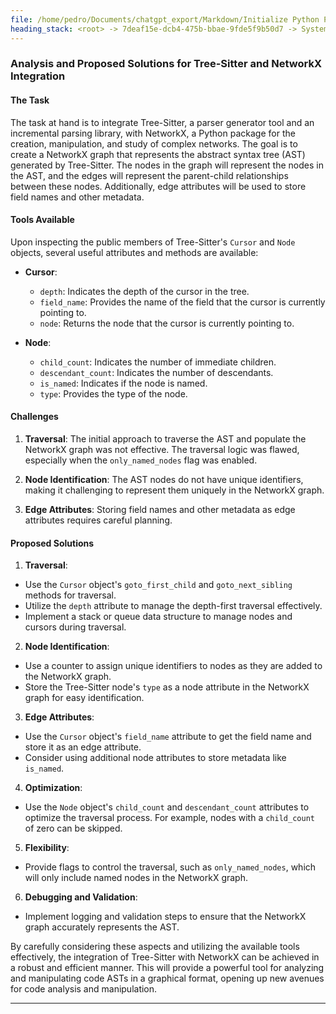 ```yaml
---
file: /home/pedro/Documents/chatgpt_export/Markdown/Initialize Python Parser & Language.md
heading_stack: <root> -> 7deaf15e-dcb4-475b-bbae-9fde5f9b50d7 -> System -> 5a6cae08-3bad-4a1b-92fc-266c59c03560 -> System -> aaa2ddfa-521c-405d-b9e3-227ffc2bcaac -> User -> 6d8915d9-494c-4acc-8597-98c9519f6c8f -> Assistant -> 4aca064a-e9f9-44da-95a8-6f7790f3618d -> Tool -> 07a91a45-2df0-4247-a7c5-eed4c1d80d2b -> Assistant -> a2864381-72df-4235-b645-de3388a504fd -> Assistant -> 5241b676-ecc5-41db-bbd9-f39e12b4d5a1 -> Tool -> b69e85ff-b1d6-4f22-bd95-b04a7e6ce8ee -> Assistant -> 1ebaf51c-ef90-4949-b253-25e3ee987df6 -> Tool -> 381527fc-babd-4be9-969a-d2ebed211701 -> Assistant -> f601a97e-f099-45d4-be5f-598badf44a95 -> Assistant -> 83fd203e-51af-4b0c-81a1-92af3cbedb35 -> Tool -> Initialize the Python parser -> Initialize the Python language -> 84085495-982f-479e-8504-be9132565200 -> Assistant -> 112ef432-f042-4644-8473-d144a0323889 -> Tool -> Initialize the Python parser -> Initialize the Python language -> 22effdc1-4c81-4317-91f1-b4bd610aa167 -> Assistant -> aaa2384a-7544-4fc6-8884-faf486622cf7 -> User -> 15e08f20-977e-499c-bfea-715ce1340cc0 -> Assistant -> fa9b0b83-b196-476f-b7ab-5bf63b9791f9 -> Tool -> f1156b46-ce25-4151-91fa-5a8141140ed2 -> Assistant -> f91742da-795a-4e45-9cf6-bf02109c0188 -> Tool -> 22676854-cd22-4df5-8f29-984c26bf0c71 -> Assistant -> aaa2fdf0-aa28-4ae5-a22c-078f41d33d1a -> User -> 7db55174-8c04-4801-b8e1-84002b6ddfaa -> Assistant -> a61ef022-1744-476d-8329-9c9411e7a815 -> Tool -> Sample Python code to parse -> Parse the sample code -> Populate the graph from the parsed tree -> c1d5451e-6317-4afb-9720-e520d2a9785f -> Assistant -> abd939df-a4e5-4f2c-8d25-4b8e518e0494 -> Assistant -> d5796adb-2f66-48ac-87fa-bf75a1fa6415 -> Tool -> 343afa4e-97b7-4599-aa28-b764b928c7bb -> Assistant -> 383a9c3f-84ae-40df-b706-ce1ed2b74f84 -> Tool -> Re-parse the sample code and populate the graph -> 52d6e2ff-fbba-4e67-93d8-524334d91be1 -> Assistant -> aaa2222b-d232-438a-8c33-48021ee3a285 -> User -> 958210e5-c4a5-4605-a17b-a35dda0f5242 -> Assistant -> 288e3d89-0794-4dde-9bf7-895df8e17bbe -> Tool -> Create a PyGraphviz graph from the NetworkX graph -> Render the graph to a file (e.g., in PNG format) -> Display the graph -> f516208e-bae4-4871-9d3e-b6ad4762dc49 -> Assistant -> aaa2732e-5e79-4dc2-9613-99c043e3c706 -> User -> 99421392-1bb4-4186-9d14-4488e0c305eb -> Assistant -> 470d49c7-878e-4cef-90f8-640678daa2dc -> Tool -> 313b6c7f-56c6-42a8-97d6-0db079584b95 -> Assistant -> aaa2a360-11d9-433e-94fe-69101b893874 -> User -> 7af70387-4a4b-49b7-b4bc-3fade32bdb17 -> Assistant -> b940bc76-156b-42e4-9f5f-da8967dc758c -> Tool -> Draw the graph using NetworkX and Matplotlib -> 3feea083-a66e-46bc-a6d4-2b9be856b985 -> Assistant -> aaa2d47b-0096-400f-8df1-aa18edafe17f -> User -> e82f0842-2f3d-4ea7-88a3-ba5662dc4e62 -> Assistant -> 2853c69e-8213-4bc4-97a2-90f350a0d238 -> Tool -> Check the number of nodes and edges in the graph -> b028bb45-f20b-4064-b5af-83514af7a71d -> Assistant -> 26fefdce-9798-4768-b5ce-88c6b86d5d07 -> Assistant -> 1f782304-2ad4-4025-99f5-b8427889fdf0 -> Tool -> Debugging the populate_graph_from_tree function -> Re-parse the sample code and debug the graph population -> 60c50ef1-46c4-4681-a922-7b389db5a669 -> Assistant -> ecbae99b-9859-4115-bdcc-f9f2bc96f3fa -> Assistant -> d4a73855-6642-477f-a11c-688796fb0290 -> Tool -> Modify the function to generate unique node IDs -> Re-parse the sample code and populate the graph -> 34a197b9-c4df-44d6-9f20-aa6ada06e183 -> Assistant -> bf18c817-f518-4e95-8da7-66681f3dfa50 -> Tool -> Check the number of nodes and edges in the graph again -> 1daaa1b9-00a7-4386-a15e-10bbdee43568 -> Assistant -> e8c16dc8-7b90-4892-b2bd-cf11f563a696 -> Assistant -> b813f712-67b6-4da9-824a-5e99d8640154 -> Tool -> Draw the graph using NetworkX and Matplotlib -> 32090443-d81c-40be-a3ac-2f41ed9ac5d4 -> Assistant -> aaa27605-2e13-4ad6-9dc4-b3cb0fff11c8 -> User -> 494e83b7-8dbe-42ee-b9f9-dd8328b2aa10 -> Assistant -> cb37e09d-545f-4333-a6ce-8f2c8b62e676 -> Tool -> Inspecting the attributes and methods available for cursor and nodes -> 5ffe5a9c-55d8-4989-b2de-94974ed1caf1 -> Assistant -> 965d3761-b03a-43c8-876f-e46f52d8d427 -> Assistant -> ef8a3f5c-d2d8-47df-9cc2-777187997889 -> Tool -> Modify the function to use a copied cursor for each recursive call -> Re-parse the sample code and populate the graph -> 25997909-850f-4cde-9aae-0ff2c731c7fe -> Assistant -> e0beb7e1-dbde-452b-a946-d831fc980991 -> Assistant -> aaa259af-0407-4c7e-ba97-a9fcf9bbc5f7 -> User -> 8bb6b820-07ec-4ea3-8ac6-54c35e6d900f -> Assistant -> 37f77af6-3da7-4f28-a915-cfaf46b63719 -> Tool -> Update tree_sitter package -> 86df49ae-46de-4520-9f67-c7416e2e4428 -> Assistant -> 81434930-7e75-4a65-a8fb-38abb0f9f918 -> Tool -> Try accessing 'current_field_name' in isolation -> e90524bf-580b-445a-8907-6eab6f2d5a06 -> Assistant -> aaa22480-1a6e-41f3-9699-e74384ade26c -> User -> 5164e52e-5a73-44e9-96aa-b8386111fd65 -> Assistant -> f4428362-f192-41ee-ba94-a61593803e72 -> Tool -> Modify the function to use an alternative approach for field names -> Re-parse the sample code and populate the graph -> df47f647-6f5e-4a87-9a78-66607994dd1e -> Assistant -> ca9a5196-4185-47d8-8248-9951a69150b8 -> Tool -> Check the number of nodes and edges in the graph again -> c0e34897-31f8-4b9b-ae45-de1fa18a72a3 -> Assistant -> aaa21621-394d-4caf-ba1e-9cbf12e02fa4 -> User -> 6dd564f6-f1d1-4f6f-a9d0-58215604a7f5 -> Assistant -> ae1ca26b-d138-4cc4-b4c8-7f53deda38ff -> Tool -> Draw the graph using NetworkX and Matplotlib -> 7d5e8afe-b146-4ca8-96b3-0ae15218bbc1 -> Assistant -> aaa22163-0aac-4faf-a5d2-9d070e60b316 -> User -> bc873aa8-acf7-432c-a7a4-db208ad58beb -> Assistant -> aaa25bfa-c51e-4981-bd1b-1d00d7d7351a -> User -> 73062328-bedd-4b80-9089-93fcb1a5b05f -> Assistant -> fe7be423-4d19-48bf-82b5-65467efb1419 -> Tool -> Modify the function to add a boolean flag for filling the graph from all nodes or only named nodes -> Re-parse the sample code and populate the graph -> 353a422e-24f3-4f0c-a1f6-f684c86e3e02 -> Assistant -> 8e3c9321-6226-435e-980e-7f7b2955193b -> Assistant -> 4a280493-27a0-4079-b682-28e0ae19024a -> Tool -> Modify the function to correctly handle the 'only_named_nodes' flag -> Re-parse the sample code and populate the graph -> 05553a3f-951e-4f76-a2e1-f53c8ba39c1d -> Assistant -> 714ad247-d376-4824-9b32-a31cad8c5918 -> Tool -> Check the number of nodes and edges in the graph after the modification -> f7893b95-7536-4464-879f-c4acd61d8603 -> Assistant -> aaa269e7-db39-4236-af54-3fa904a124c9 -> User -> 670fcc23-6a19-4c4c-84a4-0be9a704c629 -> Assistant -> 73b839fa-42b4-4dde-892a-bf22798308f4 -> Tool -> Inspect the types of nodes present in the sample code's tree -> Collect and display the types of nodes present in the sample code's tree -> ff159a5c-abae-448c-a6d4-9156df278acd -> Assistant -> aaa206ae-8d60-4444-87f7-a66361c1be66 -> User -> 939f138d-fe72-43e2-8649-634613051051 -> Assistant -> 17ba4bb8-a402-4447-addf-43fb64948593 -> Tool -> Debug the populate_graph_from_tree function to see why it's not adding named nodes when only_named_nodes=True -> Run the debug function -> aea73977-559a-4de6-9604-7f407edbee95 -> Assistant -> aaa28088-f7cc-4ac5-9b4b-7da855af665c -> User -> fc9df96b-7e4e-4879-a947-a4a2ebedef70 -> Assistant -> 2569c419-87ef-4f2a-b903-fd5e990bd4c4 -> Tool -> Modify the function to handle the root node differently when only_named_nodes=True -> Re-parse the sample code and populate the graph -> 73985d5b-fa7a-4ccf-ad4c-f6ad61ba7a38 -> Assistant -> 7d6566f5-8bde-4eda-b804-782a200e66d0 -> Tool -> Check the number of nodes and edges in the graph after the modification -> 76f45306-129a-47bb-b057-9c0529fc6b6b -> Assistant -> aaa21dd6-bae1-4f7e-83f1-5c6f11cd7bff -> User -> 18178816-8e31-428d-accf-4e384283abb0 -> Assistant -> aaa2fd23-5c4e-46a8-88c4-a9da701768cb -> User -> e1cb6968-bc31-41ec-90f7-a027250634d2 -> Assistant -> aaa262d1-cd59-4af1-bb13-38e9f4ff336f -> User -> 99d86281-160e-45fb-a5bb-eba3484ffed3 -> Assistant -> 3866f04d-aa69-410c-ac6d-c387da05b20c -> Tool -> Debug the traversal function to identify why it's not traversing the tree as expected -> Run the debug function and capture the traversal log -> 415c37ec-f400-48e8-bc39-e53a92209ae8 -> Assistant -> aaa2eb2d-dc39-4d55-b7a8-cf4351e3e459 -> User -> 39bde0e0-93a1-4944-a1ba-0605f5c67392 -> Assistant -> ca5442b5-62d9-4a7b-96d5-7876b1588168 -> Tool -> Debug the populate_graph_from_tree function with more detailed logging -> Run the debug function -> 7d21d484-fd9d-4a17-b65d-a3db4131dcf6 -> Assistant -> aaa2db80-a069-468e-8628-96eae23fe52c -> User -> 907b1a04-7569-4158-9041-06b8551e42dc -> Assistant -> c959a6d3-6e97-4f63-9ef0-44d93478e6cb -> Tool -> Inspect the public members of the cursor and node objects -> Check values for some of the public members that look interesting -> e835e585-707a-4f3b-bc62-d0fa928f6ce6 -> Assistant -> c50f0cfc-8f6a-40a8-bdbc-7912080e0480 -> Tool -> Correct the attributes list to avoid AttributeError -> Check values for some of the public members that look interesting -> 8032e8e2-9117-4818-82d1-28d4a676759b -> Assistant -> aaa2fee9-ee8f-4d83-9eae-02267aef1716 -> User -> 59132e4c-ac25-4210-bf88-54a1e8ddd460 -> Assistant -> c95f2ee2-8444-4909-b6ab-d8e4f66ce0bb -> Tool -> Rethinking the approach to creating a networkx graph with tree-sitter integration -> Run the new function -> 8376ea39-c39e-4cef-a98e-92cdf57581e0 -> Assistant -> 85853ae4-325d-4598-a5af-ce75716a1f35 -> Tool -> Visualize the graph using Graphviz -> 166d65f8-dacd-4bc3-8703-b7a422046efc -> Assistant -> 6c482e9a-8af4-4638-b27d-6cf1e34cce00 -> Tool -> Install pydot for Graphviz support -> 99dfcdda-af8c-46ba-a671-a2e7d528313b -> Assistant -> badf44f0-47d2-4546-9fd2-720a50308257 -> Tool -> Visualize the graph using Graphviz again after installing pydot -> bd79850c-c6bd-42d3-9aa6-39b39ac1d674 -> Assistant -> 6561a8c7-fcf4-4638-a835-b958b44d2eda -> Tool -> Import Path from pathlib -> Visualize the graph using Graphviz again after installing pydot -> ad6f9930-b04d-4dbb-a49a-b44453e6949a -> Assistant -> aaa2d9fb-510e-47f7-95ee-ed9bd3dfecad -> User -> 30e15d75-8004-4b9f-a2c1-05204a5e988e -> Assistant -> d22b1491-e10f-4fe7-b26e-5e4bf6c364b0 -> Tool -> Display the graph image -> 62914eec-67f8-4f8d-b7fc-8534c68bbfc1 -> Assistant -> ee0964b6-d279-46d7-9faf-27c46b52fee7 -> Tool -> Check the number of nodes and edges in the graph -> Check node attributes -> Check edge attributes -> f56e9e09-2977-4449-9e06-01c430ab9ad1 -> Assistant -> aaa22df2-8d2c-4734-95bf-dbddc195a039 -> User -> 74610eff-d502-4125-ba98-f7ba529a5f60 -> Assistant -> 0f02ee33-c4ce-4774-9154-8abf48b541b6 -> Tool -> Check the public members of the cursor and node objects -> 31d61720-aa1d-4918-89ea-6a86927a183d -> Assistant -> 25910159-88a0-48b5-9b89-4e06a515b312 -> Tool -> Check values for a handful of interesting public members -> 1aed5c6d-7e1c-48fb-bbcb-c131ecab6854 -> Assistant -> Analysis and Proposed Solutions for Tree-Sitter and NetworkX Integration
---
```

### Analysis and Proposed Solutions for Tree-Sitter and NetworkX Integration

#### The Task

The task at hand is to integrate Tree-Sitter, a parser generator tool and an incremental parsing library, with NetworkX, a Python package for the creation, manipulation, and study of complex networks. The goal is to create a NetworkX graph that represents the abstract syntax tree (AST) generated by Tree-Sitter. The nodes in the graph will represent the nodes in the AST, and the edges will represent the parent-child relationships between these nodes. Additionally, edge attributes will be used to store field names and other metadata.

#### Tools Available

Upon inspecting the public members of Tree-Sitter's `Cursor` and `Node` objects, several useful attributes and methods are available:

- **Cursor**: 
  - `depth`: Indicates the depth of the cursor in the tree.
  - `field_name`: Provides the name of the field that the cursor is currently pointing to.
  - `node`: Returns the node that the cursor is currently pointing to.

- **Node**: 
  - `child_count`: Indicates the number of immediate children.
  - `descendant_count`: Indicates the number of descendants.
  - `is_named`: Indicates if the node is named.
  - `type`: Provides the type of the node.

#### Challenges

1. **Traversal**: The initial approach to traverse the AST and populate the NetworkX graph was not effective. The traversal logic was flawed, especially when the `only_named_nodes` flag was enabled.
  
2. **Node Identification**: The AST nodes do not have unique identifiers, making it challenging to represent them uniquely in the NetworkX graph.

3. **Edge Attributes**: Storing field names and other metadata as edge attributes requires careful planning.

#### Proposed Solutions

1. **Traversal**: 
  - Use the `Cursor` object's `goto_first_child` and `goto_next_sibling` methods for traversal. 
  - Utilize the `depth` attribute to manage the depth-first traversal effectively.
  - Implement a stack or queue data structure to manage nodes and cursors during traversal.

2. **Node Identification**: 
  - Use a counter to assign unique identifiers to nodes as they are added to the NetworkX graph.
  - Store the Tree-Sitter node's `type` as a node attribute in the NetworkX graph for easy identification.

3. **Edge Attributes**: 
  - Use the `Cursor` object's `field_name` attribute to get the field name and store it as an edge attribute.
  - Consider using additional node attributes to store metadata like `is_named`.

4. **Optimization**: 
  - Use the `Node` object's `child_count` and `descendant_count` attributes to optimize the traversal process. For example, nodes with a `child_count` of zero can be skipped.

5. **Flexibility**: 
  - Provide flags to control the traversal, such as `only_named_nodes`, which will only include named nodes in the NetworkX graph.

6. **Debugging and Validation**: 
  - Implement logging and validation steps to ensure that the NetworkX graph accurately represents the AST.

By carefully considering these aspects and utilizing the available tools effectively, the integration of Tree-Sitter with NetworkX can be achieved in a robust and efficient manner. This will provide a powerful tool for analyzing and manipulating code ASTs in a graphical format, opening up new avenues for code analysis and manipulation.

---
